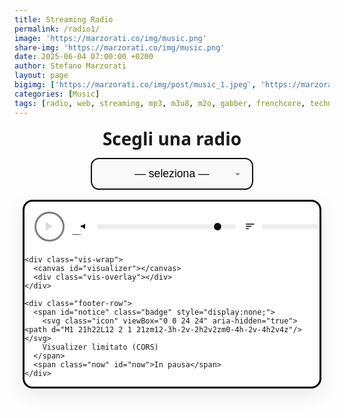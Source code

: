```yaml
---
title: Streaming Radio
permalink: /radio1/
image: 'https://marzorati.co/img/music.png'
share-img: 'https://marzorati.co/img/music.png'
date: 2025-06-04 07:00:00 +0200
author: Stefano Marzorati
layout: page
bigimg: ['https://marzorati.co/img/post/music_1.jpeg', 'https://marzorati.co/img/post/music_4.png']
categories: [Music]
tags: [radio, web, streaming, mp3, m3u8, m2o, gabber, frenchcore, techno, jazz, pop]
---
```


<style>
:root {
  --accent: #4A90E2;
  --border: #000;
  --bg: #f9f9f9;
  --radius: .75em;
  --font: ui-sans-serif, system-ui, -apple-system, Segoe UI, Roboto, Helvetica, Arial, "Apple Color Emoji", "Segoe UI Emoji";
}

.radio-wrapper {
  display: flex;
  flex-direction: column;
  align-items: center;
  font-family: var(--font);
  gap: 1rem;
  margin-bottom: 2rem;
  padding: 0 1rem;
}

label[for="radio-select"] {
  font: 700 1.75rem/1.1 var(--font);
  margin-top: .25rem;
  text-align: center;
}

#radio-select {
  font-size: 1.1rem;
  padding: .75em 1.2em;
  border: 2px solid #111;
  border-radius: var(--radius);
  background: var(--bg) url("data:image/svg+xml,%3Csvg fill='gray' viewBox='0 0 24 24' xmlns='http://www.w3.org/2000/svg'%3E%3Cpath d='M7 10l5 5 5-5z'/%3E%3C/svg%3E") right .8em center / 1em no-repeat;
  appearance: none;
  min-width: 260px;
  max-width: min(90vw, 740px);
  text-align: center;
  text-align-last: center;
  outline: none;
  transition: border .2s, box-shadow .2s, transform .05s;
}
#radio-select:focus {
  border-color: var(--accent);
  box-shadow: 0 0 0 4px rgba(74,144,226,.15);
}
#radio-select:active { transform: scale(.997); }

.player-card {
  width: 100%;
  max-width: 1100px;
  border: 3px solid var(--border);
  border-radius: 1rem;
  background: #fff;
  box-shadow: 0 10px 30px rgba(0,0,0,.08);
  overflow: clip;
}

.player-top {
  display: grid;
  grid-template-columns: auto 1fr auto;
  align-items: center;
  gap: .75rem;
  padding: 1rem 1rem .5rem 1rem;
}

#play-pause {
  width: 3rem;
  height: 3rem;
  border: 3px solid var(--border);
  border-radius: 50%;
  background: #fff;
  cursor: pointer;
  transition: .2s;
  display: grid;
  place-items: center;
}
#play-pause:hover:enabled { background: #f3f3f3; transform: translateY(-1px); }
#play-pause:active:enabled { transform: translateY(0); }
#play-pause:disabled { opacity: .5; cursor: not-allowed; }

.meta {
  display: flex;
  flex-direction: column;
  min-width: 0;
}
.meta .title {
  font-weight: 700;
  font-size: 1.05rem;
  white-space: nowrap; overflow: hidden; text-overflow: ellipsis;
}
.meta .subtitle {
  font-size: .9rem;
  color: #555;
}

.controls {
  display: flex;
  align-items: center;
  gap: .75rem;
}
.range-row {
  display: flex;
  align-items: center;
  gap: .5rem;
}
.range-row input[type="range"] {
  width: min(42vw, 240px);
}
.icon {
  width: 1.2rem; height: 1.2rem; display: inline-block;
}

.bar {
  height: 8px;
  width: 100%;
  appearance: none;
  background: #eee;
  border: none;
  border-radius: 6px;
}
.bar::-webkit-slider-runnable-track { height: 8px; background:#eee; border-radius:6px; }
.bar::-webkit-slider-thumb {
  -webkit-appearance: none; appearance: none;
  width: 16px; height: 16px; border-radius: 50%;
  background: #111; margin-top: -4px; border: 2px solid white; box-shadow: 0 0 0 2px #111 inset;
}
.bar::-moz-range-track { height: 8px; background:#eee; border-radius:6px; }
.bar::-moz-range-thumb {
  width: 16px; height: 16px; border-radius: 50%;
  background: #111; border: 2px solid white; box-shadow: 0 0 0 2px #111 inset;
}

.vis-wrap {
  width: 100%;
  background: linear-gradient(180deg, #fbfbfb, #f4f4f4);
  border-top: 3px solid var(--border);
  border-bottom: 3px solid var(--border);
  position: relative;
}
#visualizer {
  width: 100%;
  display: block;
  height: clamp(160px, 33vw, 380px);
  background:
    radial-gradient(1200px 300px at 50% -100px, rgba(74,144,226,0.12), transparent 60%),
    linear-gradient(180deg, #ffffff, #fafafa);
}
.vis-overlay {
  position: absolute; inset: 0;
  pointer-events: none;
  background:
    linear-gradient(180deg, rgba(0,0,0,0.04), rgba(0,0,0,0) 40%, rgba(0,0,0,0) 60%, rgba(0,0,0,0.05)),
    repeating-linear-gradient(90deg, rgba(0,0,0,.03) 0 1px, transparent 1px 32px);
}

.badge {
  font-size: .85rem;
  color: #333;
  background: #fff7cc;
  border: 1px solid #f2d369;
  padding: .4rem .6rem;
  border-radius: .5rem;
  display: inline-flex;
  align-items: center;
  gap: .4rem;
}

.footer-row {
  display: flex;
  align-items: center;
  gap: .75rem;
  justify-content: space-between;
  padding: .6rem 1rem 1rem 1rem;
  flex-wrap: wrap;
}
.now {
  font-size: .9rem;
  color: #666;
}

@media (max-width: 720px) {
  .player-top { grid-template-columns: auto 1fr; }
  .controls { grid-column: 1 / -1; justify-content: space-between; }
}

@media (prefers-reduced-motion: reduce) {
  #visualizer { transition: none !important; }
}
</style>

<div class="radio-wrapper">
  <label for="radio-select">Scegli una radio</label>
  <select id="radio-select">
    <option value="" disabled selected>— seleziona —</option>
    <option value="https://4c4b867c89244861ac216426883d1ad0.msvdn.net/radiom2obck/radiom2obck/play1.m3u8">M2O</option>
    <option value="https://22333.live.streamtheworld.com/TLPSTR16.mp3?dist=538_web">538 Party Zone</option>
    <option value="https://stream1-0nlineradio.radiohost.de/trending-charts?ref=tiny">0nlineradio</option>
    <option value="https://free.rcast.net/213024">Radio Party .pl</option>
    <option value="https://stream.technolovers.fm/gabber">Gabber</option>
    <option value="https://listen5.myradio24.com/eugenijus">Eugenijus Radio</option>
    <option value="https://a8.asurahosting.com:7890/radio.mp3">Frenchcore24FM</option>
    <option value="https://regiocast.streamabc.net/regc-90s90stechno2195701-mp3-192-2408420">90s 90s Techno</option>
    <option value="https://4c4b867c89244861ac216426883d1ad0.msvdn.net/radiodeejaybck/radiodeejaybck/play1.m3u8">Radio Deejay</option>
    <option value="https://4c4b867c89244861ac216426883d1ad0.msvdn.net/radiodeejay30songsbck/radiodeejay30songsbck/play1.m3u8">30 Songs - Deejay</option>
    <option value="https://vdnvsxa1-4c4b867c89244861ac216426883d1ad0.msvdn.net/webradio/deejaytime/live.m3u8">Deejay Time</option>
    <option value="https://stream.discoradio.radio/audio/disco.stream_aac64/chunklist.m3u8">Disco Radio</option>
    <option value="https://nr15.newradio.it:9100/stream">R.I.N.</option>
    <option value="https://regiocast.streamabc.net/regc-80s80smweb2517500-mp3-192-1672667">80s 80s</option>
    <option value="https://regiocast.streamabc.net/regc-80s80stechno-mp3-192-6907852">80s 80s Techno</option>
    <option value="https://nr8.newradio.it:19574/stream">70/80 Hits</option>
    <option value="https://smoothjazz.cdnstream1.com/2585_128.mp3">Smooth Jazz</option>
    <option value="https://ilsole24ore-radio.akamaized.net/hls/live/2035301/radio24/playlist-48000.m3u8">Il Sole 24 ore</option>
  </select>

  <div class="player-card" id="player-card">
    <div class="player-top">
      <button id="play-pause" aria-label="Play / Pause" disabled>
        <svg class="icon" viewBox="0 0 24 24" fill="currentColor" aria-hidden="true">
          <polygon points="5,3 19,12 5,21"/>
        </svg>
      </button>
      <div class="meta">
        <div class="title" id="station-title">Nessuna radio selezionata</div>
        <div class="subtitle" id="station-url">—</div>
      </div>
      <div class="controls">
        <div class="range-row" title="Volume">
          <svg class="icon" viewBox="0 0 24 24" aria-hidden="true"><path d="M3 10v4h4l5 4V6L7 10H3z"/></svg>
          <input id="volume" type="range" min="0" max="1" step="0.01" value="0.9" class="bar" />
        </div>
        <div class="range-row" title="Bilanciamento bassi / alti (post-analisi)">
          <svg class="icon" viewBox="0 0 24 24" aria-hidden="true"><path d="M3 18h6v-2H3v2zm0-5h12v-2H3v2zm0-7v2h18V6H3z"/></svg>
          <input id="tilt" type="range" min="-1" max="1" step="0.01" value="0" class="bar" />
        </div>
      </div>
    </div>

    <div class="vis-wrap">
      <canvas id="visualizer"></canvas>
      <div class="vis-overlay"></div>
    </div>

    <div class="footer-row">
      <span id="notice" class="badge" style="display:none;">
        <svg class="icon" viewBox="0 0 24 24" aria-hidden="true"><path d="M1 21h22L12 2 1 21zm12-3h-2v-2h2v2zm0-4h-2v-4h2v4z"/></svg>
        Visualizer limitato (CORS)
      </span>
      <span class="now" id="now">In pausa</span>
    </div>
  </div>

  <audio id="audio-player" preload="auto" crossorigin="anonymous"></audio>
</div>

<script src="https://cdn.jsdelivr.net/npm/hls.js@latest"></script>
<script>
(() => {
  const audio      = document.getElementById('audio-player');
  const selector   = document.getElementById('radio-select');
  const playBtn    = document.getElementById('play-pause');
  const titleEl    = document.getElementById('station-title');
  const urlEl      = document.getElementById('station-url');
  const volEl      = document.getElementById('volume');
  const tiltEl     = document.getElementById('tilt');
  const nowEl      = document.getElementById('now');
  const noticeEl   = document.getElementById('notice');
  const canvas     = document.getElementById('visualizer');
  const ctx2d      = canvas.getContext('2d', { alpha: false, desynchronized: true });

  let hls = null;
  let isPlaying = false;

  // ===== Visualizer (Web Audio) =====
  let ac = null, source = null, analyser = null, gainNode = null, biquadTilt = null;
  const state = {
    bins: 96,               // numero barre responsive (si adatta poi con resize)
    fftSize: 2048,          // risoluzione spettro
    smoothing: 0.85,        // smoothing temporale
    peakHoldMs: 450,        // durata "cap" in ms
    peaks: [],              // peak caps per barra
    lastPeakTs: [],         // timestamp ultimo picco
    hasVisualizer: false,   // flag se Analyser attivo
    corsLimited: false      // fallback animazione se niente CORS
  };

  function resizeCanvas() {
    const dpr = Math.min(window.devicePixelRatio || 1, 2);
    const { width } = canvas.getBoundingClientRect();
    const height = Math.max(160, Math.min(380, Math.round(width * 0.33)));
    canvas.width = Math.floor(width * dpr);
    canvas.height = Math.floor(height * dpr);
    canvas.style.height = height + 'px';
    canvas.style.width = Math.round(width) + 'px';
    ctx2d.setTransform(dpr, 0, 0, dpr, 0, 0);

    // calcola #barre in base alla larghezza (min 32, max 180)
    state.bins = Math.max(32, Math.min(180, Math.round(width / 8)));
    state.peaks = new Array(state.bins).fill(0);
    state.lastPeakTs = new Array(state.bins).fill(0);
  }

  const ro = new ResizeObserver(resizeCanvas);
  ro.observe(canvas);
  resizeCanvas();

  function setupAudioGraph() {
    if (!ac) {
      ac = new (window.AudioContext || window.webkitAudioContext)();
    }
    if (source) { try { source.disconnect(); } catch {}
      source = null; }
    if (analyser) { try { analyser.disconnect(); } catch {}
      analyser = null; }
    if (gainNode) { try { gainNode.disconnect(); } catch {}
      gainNode = null; }
    if (biquadTilt) { try { biquadTilt.disconnect(); } catch {}
      biquadTilt = null; }

    // Collegamento WebAudio a <audio>. Può richiedere CORS sull'origine.
    try {
      source = ac.createMediaElementSource(audio);
      gainNode = ac.createGain();
      biquadTilt = ac.createBiquadFilter(); // usata come tilt semplice: shelving alte frequenze
      biquadTilt.type = "highshelf";
      biquadTilt.frequency.value = 2500; // punto di tilt
      biquadTilt.gain.value = 0;

      analyser = ac.createAnalyser();
      analyser.fftSize = state.fftSize;
      analyser.smoothingTimeConstant = state.smoothing;

      // catena
      source.connect(biquadTilt);
      biquadTilt.connect(gainNode);
      gainNode.connect(analyser);
      // IMPORTANTE: il suono deve anche arrivare alle casse
      gainNode.connect(ac.destination);

      state.hasVisualizer = true;
      state.corsLimited = false;
      noticeEl.style.display = 'none';
    } catch (e) {
      // Se fallisce (spesso per CORS), abilita fallback di animazione dummy
      state.hasVisualizer = false;
      state.corsLimited = true;
      noticeEl.style.display = 'inline-flex';
      // Assicura almeno audio -> destination
      try {
        audio.crossOrigin = "anonymous";
      } catch {}
    }
  }

  // Mappa indice barra -> indice bin FFT (log scale)
  function makeLogMap(fftSize, sampleRate, bins) {
    // usiamo solo metà spettro [0 .. N/2)
    const nyquist = sampleRate / 2;
    const minHz = 30;      // taglia rumore bassissimo
    const maxHz = Math.min(nyquist, 18000);
    const res = [];
    for (let i = 0; i < bins; i++) {
      const t = i / (bins - 1);
      const f = minHz * Math.pow(maxHz / minHz, t); // scala log
      const idx = Math.max(1, Math.min((fftSize / 2) - 1, Math.round(f / nyquist * (fftSize / 2))));
      res.push(idx);
    }
    return res;
  }

  let freqMap = null;
  function updateFreqMap() {
    if (ac && analyser) {
      freqMap = makeLogMap(analyser.fftSize, ac.sampleRate, state.bins);
    } else {
      freqMap = null;
    }
  }

  // Disegno visualizer
  const freqData = new Uint8Array(1024 * 16); // sovrabbondante, ridimensionato in run-time
  let rafId = 0, phase = 0;

  function draw() {
    const w = canvas.clientWidth;
    const h = canvas.clientHeight;
    ctx2d.clearRect(0, 0, w, h);

    const padX = 18;
    const padY = 12;
    const innerW = w - padX * 2;
    const innerH = h - padY * 2;
    const barW = innerW / state.bins;
    const gap = Math.max(1, Math.min(6, barW * 0.18));
    const usableBarW = barW - gap;

    // sfondo sottile
    ctx2d.fillStyle = '#fafafa';
    ctx2d.fillRect(0, 0, w, h);

    let values = new Array(state.bins).fill(0);

    if (state.hasVisualizer && analyser) {
      const specBins = analyser.frequencyBinCount;
      if (freqData.length < specBins) {
        // non dovrebbe accadere, ma nel dubbio
      }
      analyser.getByteFrequencyData(freqData);
      if (!freqMap || freqMap.length !== state.bins) updateFreqMap();

      // aggrega su log-map
      for (let i = 0; i < state.bins; i++) {
        const idx = freqMap[i];
        // finestra locale media su qualche bin adiacente per stabilità
        let sum = 0, count = 0;
        const span = 1 + Math.floor(i * 0.015); // finestra più ampia verso gli alti
        for (let k = -span; k <= span; k++) {
          const j = Math.max(1, Math.min(idx + k, specBins - 1));
          sum += freqData[j];
          count++;
        }
        const v = sum / count; // 0..255
        // compressione con curva soft (simil-log)
        const compressed = Math.pow(v / 255, 0.75);
        values[i] = compressed;
      }
    } else {
      // Fallback animazione se non possiamo analizzare (CORS)
      phase += 0.02;
      for (let i = 0; i < state.bins; i++) {
        const t = i / (state.bins - 1);
        const base = 0.25 + 0.15 * Math.sin(phase + t * 6.28);
        const wobble = 0.15 * Math.sin(phase * 2 + t * 14.0);
        values[i] = Math.max(0, Math.min(1, base + wobble));
      }
    }

    // Peak caps (hold & decay)
    const now = performance.now();
    for (let i = 0; i < state.bins; i++) {
      const v = values[i];
      const y = v * innerH;
      if (y >= state.peaks[i]) {
        state.peaks[i] = y;
        state.lastPeakTs[i] = now;
      } else {
        // mantieni per peakHoldMs poi decadi
        if (now - state.lastPeakTs[i] > state.peakHoldMs) {
          state.peaks[i] = Math.max(0, state.peaks[i] - innerH * 0.01); // decay
        }
      }
    }

    // Gradiente barre
    const grad = ctx2d.createLinearGradient(0, padY + innerH, 0, padY);
    grad.addColorStop(0, '#2b2b2b');
    grad.addColorStop(0.35, '#4A90E2');
    grad.addColorStop(1, '#7ab7ff');

    // Disegna barre
    for (let i = 0; i < state.bins; i++) {
      const x = padX + i * barW + gap * 0.5;
      const barHeight = values[i] * innerH;
      const y = padY + innerH - barHeight;
      // barra
      ctx2d.fillStyle = grad;
      const radius = Math.min(10, usableBarW * 0.4);
      roundRect(ctx2d, x, y, Math.max(1, usableBarW), Math.max(2, barHeight), radius);
      ctx2d.fill();

      // peak cap
      ctx2d.fillStyle = 'rgba(0,0,0,.7)';
      const capH = Math.max(3, Math.min(10, usableBarW * 0.6));
      const capY = padY + innerH - state.peaks[i] - capH - 2;
      roundRect(ctx2d, x, capY, Math.max(1, usableBarW), capH, Math.min(6, radius * 0.7));
      ctx2d.fill();
    }

    rafId = requestAnimationFrame(draw);
  }

  function roundRect(ctx, x, y, w, h, r) {
    r = Math.min(r, w/2, h/2);
    ctx.beginPath();
    ctx.moveTo(x+r, y);
    ctx.arcTo(x+w, y,   x+w, y+h, r);
    ctx.arcTo(x+w, y+h, x,   y+h, r);
    ctx.arcTo(x,   y+h, x,   y,   r);
    ctx.arcTo(x,   y,   x+w, y,   r);
    ctx.closePath();
  }

  function startVisualizer() {
    if (!ac) setupAudioGraph();
    if (ac && ac.state === 'suspended') {
      ac.resume().catch(()=>{});
    }
    cancelAnimationFrame(rafId);
    updateFreqMap();
    draw();
  }

  function stopVisualizer() {
    cancelAnimationFrame(rafId);
  }

  // ===== Player logic =====
  function setPlayIcon(playing) {
    playBtn.innerHTML = playing
      ? '<svg class="icon" viewBox="0 0 24 24" fill="currentColor" aria-hidden="true"><rect x="6" y="4" width="4" height="16"/><rect x="14" y="4" width="4" height="16"/></svg>'
      : '<svg class="icon" viewBox="0 0 24 24" fill="currentColor" aria-hidden="true"><polygon points="5,3 19,12 5,21"/></svg>';
  }

  function loadStream(url, label) {
    // reset HLS
    if (hls) { hls.destroy(); hls = null; }
    audio.pause();
    audio.src = '';
    setPlayIcon(false);
    playBtn.disabled = true;
    nowEl.textContent = 'Connessione…';

    // Mantiene le info UI
    titleEl.textContent = label || 'Radio';
    urlEl.textContent = url;

    const play = () =>
      audio.play().then(() => {
        playBtn.disabled = false;
        setPlayIcon(true);
        isPlaying = true;
        nowEl.textContent = 'In riproduzione';
        // attiva/Reattiva visualizer dopo che parte l’audio
        startVisualizer();
      }).catch(err => {
        nowEl.textContent = 'Riproduzione bloccata (clicca Play)';
        playBtn.disabled = false;
        console.warn(err);
      });

    if (/\.m3u8($|\?)/i.test(url)) {
      if (window.Hls && Hls.isSupported()) {
        hls = new Hls({ enableWorker:true, liveSyncDuration: 20, maxBufferLength: 30, backBufferLength: 0 });
        hls.loadSource(url);
        hls.attachMedia(audio);
        hls.once(Hls.Events.MANIFEST_PARSED, play);
        hls.on(Hls.Events.ERROR, (_, data) => {
          if (!data.fatal) return;
          switch (data.type) {
            case Hls.ErrorTypes.NETWORK_ERROR: hls.startLoad(); break;
            case Hls.ErrorTypes.MEDIA_ERROR: hls.recoverMediaError(); break;
            default: hls.destroy(); nowEl.textContent = 'Errore stream'; break;
          }
        });
      } else if (audio.canPlayType('application/vnd.apple.mpegurl')) {
        audio.src = url;
        audio.addEventListener('loadedmetadata', play, { once: true });
      } else {
        alert('HLS non supportato dal browser.');
        nowEl.textContent = 'HLS non supportato';
      }
    } else {
      audio.src = url;
      play();
    }
  }

  selector.addEventListener('change', () => {
    const opt = selector.options[selector.selectedIndex];
    loadStream(selector.value, opt?.text || 'Radio');
  });

  playBtn.addEventListener('click', async () => {
    if (!selector.value) return;
    try { if (ac && ac.state === 'suspended') await ac.resume(); } catch {}
    if (audio.paused) {
      audio.play().then(() => {
        isPlaying = true;
        setPlayIcon(true);
        nowEl.textContent = 'In riproduzione';
        startVisualizer();
      }).catch(()=>{});
    } else {
      audio.pause();
    }
  });

  audio.addEventListener('play', () => {
    playBtn.disabled = false;
    setPlayIcon(true);
    isPlaying = true;
    nowEl.textContent = 'In riproduzione';
  });
  audio.addEventListener('pause', () => {
    setPlayIcon(false);
    isPlaying = false;
    nowEl.textContent = 'In pausa';
  });
  audio.addEventListener('stalled', () => { nowEl.textContent = 'Buffering…'; });
  audio.addEventListener('waiting', () => { nowEl.textContent = 'Buffering…'; });
  audio.addEventListener('error', () => { nowEl.textContent = 'Errore stream'; });

  // Volume & tilt
  volEl.addEventListener('input', () => {
    audio.volume = parseFloat(volEl.value);
    if (gainNode) gainNode.gain.value = 1; // lasciamo unity; usiamo il volume nativo dell'audio
  });
  tiltEl.addEventListener('input', () => {
    const v = parseFloat(tiltEl.value); // -1..1
    if (biquadTilt) biquadTilt.gain.value = v * 10; // +/- 10 dB sugli alti
  });

  // Riprendi quando si torna alla tab
  document.addEventListener('visibilitychange', () => {
    if (!document.hidden && audio.src && !isPlaying) {
      audio.play().catch(()=>{});
    }
  });

  // Primo setup del graph per preparare Analyser (richiede gesture poi resume)
  setupAudioGraph();
})();
</script>
